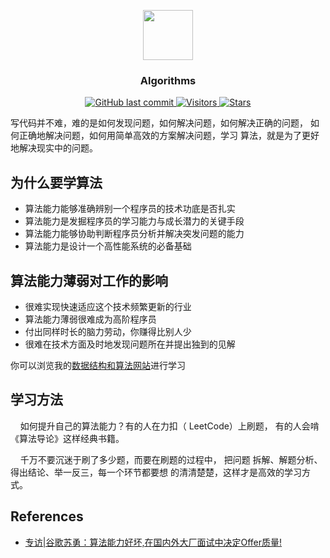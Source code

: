 <p align="center">
    <img width="80" src="https://gitee.com/szj2ys/Pictures/raw/master/logo/algorithms_icon.svg"/>
</p>

<h3 align="center">
    <p>Algorithms</p>
</h3>

<p align="center">
    <a href="https://github.com/szj2ys/algorithms">
        <img src="https://img.shields.io/github/last-commit/szj2ys/algorithms?color=blue" alt="GitHub last commit"/>
    </a>
    <a href="https://github.com/szj2ys/algorithms">
        <img src="https://visitor-badge.glitch.me/badge?page_id=szj2ys.algorithms" alt="Visitors"/>
    </a>
    <a href="https://github.com/szj2ys/algorithms">
        <img src="https://img.shields.io/github/stars/szj2ys/algorithms?style=social" alt="Stars"/>
    </a>
</p>


写代码并不难，难的是如何发现问题，如何解决问题，如何解决正确的问题，
如何正确地解决问题，如何用简单高效的方案解决问题，学习
算法，就是为了更好地解决现实中的问题。


## 为什么要学算法

- 算法能力能够准确辨别一个程序员的技术功底是否扎实
- 算法能力是发掘程序员的学习能力与成长潜力的关键手段
- 算法能力能够协助判断程序员分析并解决突发问题的能力
- 算法能力是设计一个高性能系统的必备基础

## 算法能力薄弱对工作的影响

- 很难实现快速适应这个技术频繁更新的行业
- 算法能力薄弱很难成为高阶程序员
- 付出同样时长的脑力劳动，你赚得比别人少
- 很难在技术方面及时地发现问题所在并提出独到的见解


你可以浏览我的[数据结构和算法网站](https://szj2ys.github.io/algorithms/)进行学习

## 学习方法

&nbsp;&nbsp;&nbsp;&nbsp;如何提升自己的算法能力？有的人在力扣（ LeetCode）上刷题，
有的人会啃《算法导论》这样经典书籍。

&nbsp;&nbsp;&nbsp;&nbsp;千万不要沉迷于刷了多少题，而要在刷题的过程中， 把问题
拆解、解题分析、得出结论、举一反三，每一个环节都要想
的清清楚楚，这样才是高效的学习方式。


## References

- [专访|谷歌苏勇：算法能力好坏,在国内外大厂面试中决定Offer质量!](https://segmentfault.com/a/1190000019539567)

